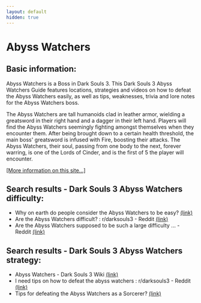 ```yaml
---
layout: default
hidden: true
---
```

# Abyss Watchers

## Basic information:
Abyss Watchers is a Boss in Dark Souls 3. This Dark Souls 3 Abyss Watchers Guide features locations, strategies and videos on how to defeat the Abyss Watchers easily, as well as tips, weaknesses, trivia and lore notes for the Abyss Watchers boss.

The Abyss Watchers are tall humanoids clad in leather armor, wielding a greatsword in their right hand and a dagger in their left hand. Players will find the Abyss Watchers seemingly fighting amongst themselves when they encounter them. After being brought down to a certain health threshold, the main boss' greatsword is infused with Fire, boosting their attacks. The Abyss Watchers, their soul, passing from one body to the next, forever warring, is one of the Lords of Cinder, and is the first of 5 the player will encounter.


[[More information on this site...]](https://darksouls3.wiki.fextralife.com//Abyss+Watchers)

## Search results - Dark Souls 3 Abyss Watchers difficulty:
- Why on earth do people consider the Abyss Watchers to be easy? [(link)](https://www.reddit.com/r/darksouls3/comments/qseo02/why_on_earth_do_people_consider_the_abyss/)
- Are the Abyss Watchers difficult? : r/darksouls3 - Reddit [(link)](https://www.reddit.com/r/darksouls3/comments/4kpseq/are_the_abyss_watchers_difficult/)
- Are the Abyss Watchers supposed to be such a large difficulty ... - Reddit [(link)](https://www.reddit.com/r/darksouls3/comments/pkphri/are_the_abyss_watchers_supposed_to_be_such_a/)

## Search results - Dark Souls 3 Abyss Watchers strategy:
- Abyss Watchers - Dark Souls 3 Wiki [(link)](https://darksouls3.wiki.fextralife.com/Abyss+Watchers)
- I need tips on how to defeat the abyss watchers : r/darksouls3 - Reddit [(link)](https://www.reddit.com/r/darksouls3/comments/9i1kj0/i_need_tips_on_how_to_defeat_the_abyss_watchers/)
- Tips for defeating the Abyss Watchers as a Sorcerer? [(link)](https://www.reddit.com/r/darksouls3/comments/tg9dqd/tips_for_defeating_the_abyss_watchers_as_a/)
